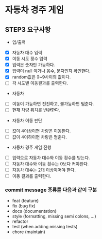 # 자동차 경주 게임

## STEP3 요구사항
* 입/출력
- [X] 자동차 대수 입력
- [X] 이동 시도 횟수 입력
- [X] 입력은 숫자만 가능하다.
- [X] 입력이 null 이거나 음수, 문자인지 확인한다.
- [X] random값은 0~9사이의 값이다.
- [ ] 각 시도별 이동결과를 출력한다.
* 자동차
- [ ] 이동이 가능하면 전진하고, 불가능하면 멈춘다.
- [ ] 현재 차량 위치를 반환한다.
* 자동차 이동 판단
- [ ] 값이 4이상이면 차량은 이동한다.
- [ ] 값이 4이하이면 차량은 멈춘다.
* 자동차 경주 게임 진행
- [ ] 입력으로 자동차 대수와 이동 횟수를 받는다.
- [ ] 자동차 대수와 이동 횟수는 0보다 커야한다.
- [ ] 자동차 대수는 2대 이상이어야 한다.
- [ ] 이동 결과를 출력한다.

### commit message 종류를 다음과 같이 구분
- feat (feature)
- fix (bug fix)
- docs (documentation)
- style (formatting, missing semi colons, …)
- refactor
- test (when adding missing tests)
- chore (maintain)